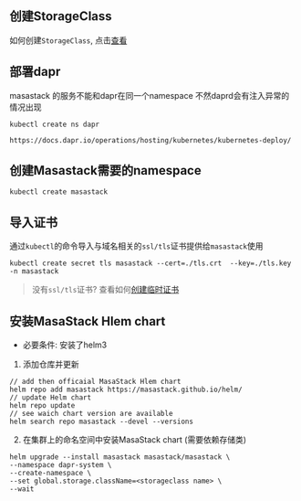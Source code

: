 ﻿## 创建StorageClass

如何创建`StorageClass`, 点击[查看](https://kubernetes.io/docs/concepts/storage/storage-classes/)

## 部署dapr

masastack 的服务不能和dapr在同一个namespace 不然daprd会有注入异常的情况出现

```shell
kubectl create ns dapr

https://docs.dapr.io/operations/hosting/kubernetes/kubernetes-deploy/
```

## 创建Masastack需要的namespace

```shell
kubectl create masastack
```

## 导入证书

通过`kubectl`的命令导入与域名相关的`ssl/tls`证书提供给`masastack`使用

```shell
kubectl create secret tls masastack --cert=./tls.crt  --key=./tls.key  -n masastack
```

> 没有`ssl/tls`证书? 查看如何[创建临时证书](/stack/operations/tls/temporary)

## 安装MasaStack Hlem chart

* 必要条件: 安装了helm3

1. 添加仓库并更新

```
// add then officaial MasaStack Hlem chart
helm repo add masastack https://masastack.github.io/helm/
// update Helm chart
helm repo update 
// see waich chart version are available
helm search repo masastack --devel --versions
```

2. 在集群上的命名空间中安装MasaStack chart (需要依赖存储类)

```
helm upgrade --install masastack masastack/masastack \
--namespace dapr-system \
--create-namespace \
--set global.storage.className=<storageclass name> \
--wait 
```